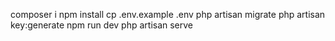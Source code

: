 composer i
npm install
cp .env.example .env
php artisan migrate
php artisan key:generate
npm run dev
php artisan serve